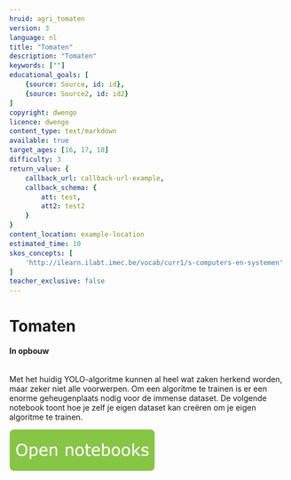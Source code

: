 ```yaml
---
hruid: agri_tomaten
version: 3
language: nl
title: "Tomaten"
description: "Tomaten"
keywords: [""]
educational_goals: [
    {source: Source, id: id}, 
    {source: Source2, id: id2}
]
copyright: dwengo
licence: dwengo
content_type: text/markdown
available: true
target_ages: [16, 17, 18]
difficulty: 3
return_value: {
    callback_url: callback-url-example,
    callback_schema: {
        att: test,
        att2: test2
    }
}
content_location: example-location
estimated_time: 10
skos_concepts: [
    'http://ilearn.ilabt.imec.be/vocab/curr1/s-computers-en-systemen'
]
teacher_exclusive: false
---
```


# Tomaten

**In opbouw**<br>
<br><br>
Met het huidig YOLO-algoritme kunnen al heel wat zaken herkend worden, maar zeker niet alle voorwerpen. Om een algoritme te trainen is er een enorme geheugenplaats nodig voor de immense dataset. De volgende notebook toont hoe je zelf je eigen dataset kan creëren om je eigen algoritme te trainen.

[![](embed/Knop.png "Knop")](https://kiks.ilabt.imec.be/jupyterhub/?id=4040 "Tomaten")

